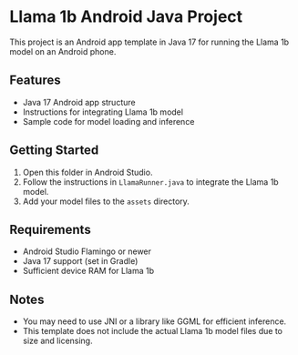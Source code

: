 # Llama 1b Android Java Project

This project is an Android app template in Java 17 for running the Llama 1b model on an Android phone.

## Features
- Java 17 Android app structure
- Instructions for integrating Llama 1b model
- Sample code for model loading and inference

## Getting Started
1. Open this folder in Android Studio.
2. Follow the instructions in `LlamaRunner.java` to integrate the Llama 1b model.
3. Add your model files to the `assets` directory.

## Requirements
- Android Studio Flamingo or newer
- Java 17 support (set in Gradle)
- Sufficient device RAM for Llama 1b

## Notes
- You may need to use JNI or a library like GGML for efficient inference.
- This template does not include the actual Llama 1b model files due to size and licensing.
